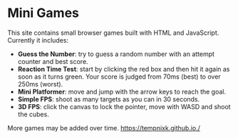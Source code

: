 # Mini Games

This site contains small browser games built with HTML and JavaScript. Currently it includes:

- **Guess the Number**: try to guess a random number with an attempt counter and best score.
- **Reaction Time Test**: start by clicking the red box and then hit it again as soon as it turns green. Your score is judged from 70ms (best) to over 250ms (worst).
- **Mini Platformer**: move and jump with the arrow keys to reach the goal.
- **Simple FPS**: shoot as many targets as you can in 30 seconds.
- **3D FPS**: click the canvas to lock the pointer, move with WASD and shoot the cubes.


More games may be added over time.
https://tempnixk.github.io./
